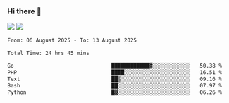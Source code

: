 ### Hi there 👋️

![](https://komarev.com/ghpvc/?username=Loner1024)
![](https://hit.yhype.me/github/profile?account_id=20189164)

<!--START_SECTION:waka-->

```txt
From: 06 August 2025 - To: 13 August 2025

Total Time: 24 hrs 45 mins

Go                               ████████████▓░░░░░░░░░░░░   50.38 %
PHP                              ████░░░░░░░░░░░░░░░░░░░░░   16.51 %
Text                             ██▒░░░░░░░░░░░░░░░░░░░░░░   09.16 %
Bash                             ██░░░░░░░░░░░░░░░░░░░░░░░   07.97 %
Python                           █▓░░░░░░░░░░░░░░░░░░░░░░░   06.26 %
```

<!--END_SECTION:waka-->



